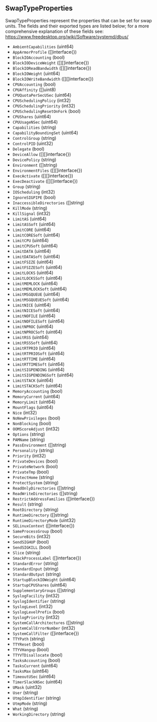 ## SwapTypeProperties

SwapTypeProperties represent the properties that can be set for swap units. The
fields and their exported types are listed below; for a more comprehensive
explanation of these fields see:
https://www.freedesktop.org/wiki/Software/systemd/dbus/


- `AmbientCapabilities` (uint64)
- `AppArmorProfile` ([]interface{})
- `BlockIOAccounting` (bool)
- `BlockIODeviceWeight` ([][]interface{})
- `BlockIOReadBandwidth` ([][]interface{})
- `BlockIOWeight` (uint64)
- `BlockIOWriteBandwidth` ([][]interface{})
- `CPUAccounting` (bool)
- `CPUAffinity` ([]uint8)
- `CPUQuotaPerSecUSec` (uint64)
- `CPUSchedulingPolicy` (int32)
- `CPUSchedulingPriority` (int32)
- `CPUSchedulingResetOnFork` (bool)
- `CPUShares` (uint64)
- `CPUUsageNSec` (uint64)
- `Capabilities` (string)
- `CapabilityBoundingSet` (uint64)
- `ControlGroup` (string)
- `ControlPID` (uint32)
- `Delegate` (bool)
- `DeviceAllow` ([][]interface{})
- `DevicePolicy` (string)
- `Environment` ([]string)
- `EnvironmentFiles` ([][]interface{})
- `ExecActivate` ([][]interface{})
- `ExecDeactivate` ([][]interface{})
- `Group` (string)
- `IOScheduling` (int32)
- `IgnoreSIGPIPE` (bool)
- `InaccessibleDirectories` ([]string)
- `KillMode` (string)
- `KillSignal` (int32)
- `LimitAS` (uint64)
- `LimitASSoft` (uint64)
- `LimitCORE` (uint64)
- `LimitCORESoft` (uint64)
- `LimitCPU` (uint64)
- `LimitCPUSoft` (uint64)
- `LimitDATA` (uint64)
- `LimitDATASoft` (uint64)
- `LimitFSIZE` (uint64)
- `LimitFSIZESoft` (uint64)
- `LimitLOCKS` (uint64)
- `LimitLOCKSSoft` (uint64)
- `LimitMEMLOCK` (uint64)
- `LimitMEMLOCKSoft` (uint64)
- `LimitMSGQUEUE` (uint64)
- `LimitMSGQUEUESoft` (uint64)
- `LimitNICE` (uint64)
- `LimitNICESoft` (uint64)
- `LimitNOFILE` (uint64)
- `LimitNOFILESoft` (uint64)
- `LimitNPROC` (uint64)
- `LimitNPROCSoft` (uint64)
- `LimitRSS` (uint64)
- `LimitRSSSoft` (uint64)
- `LimitRTPRIO` (uint64)
- `LimitRTPRIOSoft` (uint64)
- `LimitRTTIME` (uint64)
- `LimitRTTIMESoft` (uint64)
- `LimitSIGPENDING` (uint64)
- `LimitSIGPENDINGSoft` (uint64)
- `LimitSTACK` (uint64)
- `LimitSTACKSoft` (uint64)
- `MemoryAccounting` (bool)
- `MemoryCurrent` (uint64)
- `MemoryLimit` (uint64)
- `MountFlags` (uint64)
- `Nice` (int32)
- `NoNewPrivileges` (bool)
- `NonBlocking` (bool)
- `OOMScoreAdjust` (int32)
- `Options` (string)
- `PAMName` (string)
- `PassEnvironment` ([]string)
- `Personality` (string)
- `Priority` (int32)
- `PrivateDevices` (bool)
- `PrivateNetwork` (bool)
- `PrivateTmp` (bool)
- `ProtectHome` (string)
- `ProtectSystem` (string)
- `ReadOnlyDirectories` ([]string)
- `ReadWriteDirectories` ([]string)
- `RestrictAddressFamilies` ([]interface{})
- `Result` (string)
- `RootDirectory` (string)
- `RuntimeDirectory` ([]string)
- `RuntimeDirectoryMode` (uint32)
- `SELinuxContext` ([]interface{})
- `SameProcessGroup` (bool)
- `SecureBits` (int32)
- `SendSIGHUP` (bool)
- `SendSIGKILL` (bool)
- `Slice` (string)
- `SmackProcessLabel` ([]interface{})
- `StandardError` (string)
- `StandardInput` (string)
- `StandardOutput` (string)
- `StartupBlockIOWeight` (uint64)
- `StartupCPUShares` (uint64)
- `SupplementaryGroups` ([]string)
- `SyslogFacility` (int32)
- `SyslogIdentifier` (string)
- `SyslogLevel` (int32)
- `SyslogLevelPrefix` (bool)
- `SyslogPriority` (int32)
- `SystemCallArchitectures` ([]string)
- `SystemCallErrorNumber` (int32)
- `SystemCallFilter` ([]interface{})
- `TTYPath` (string)
- `TTYReset` (bool)
- `TTYVHangup` (bool)
- `TTYVTDisallocate` (bool)
- `TasksAccounting` (bool)
- `TasksCurrent` (uint64)
- `TasksMax` (uint64)
- `TimeoutUSec` (uint64)
- `TimerSlackNSec` (uint64)
- `UMask` (uint32)
- `User` (string)
- `UtmpIdentifier` (string)
- `UtmpMode` (string)
- `What` (string)
- `WorkingDirectory` (string)
